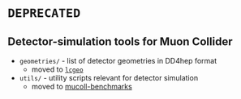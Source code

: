 # `DEPRECATED` 
## Detector-simulation tools for Muon Collider

* `geometries/` - list of detector geometries in DD4hep format
  * moved to [`lcgeo`](https://github.com/MuonColliderSoft/lcgeo/tree/master/MuColl)
* `utils/` - utility scripts relevant for detector simulation
  * moved to [mucoll-benchmarks](https://github.com/MuonColliderSoft/mucoll-benchmarks/tree/main/generation/bib)
